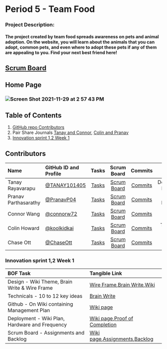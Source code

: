 # Period 5 - Team Food
### Project Description:
#### The project created by team food spreads awareness on pets and animal adoption. On the website, you will learn about the animals that you can adopt, common pets, and even where to adopt these pets if any of them are appealing to you. Find your next best friend here!
## [Scrum Board](https://github.com/connorw72/food/projects/1)
## Home Page
### ![Screen Shot 2021-11-29 at 2 57 43 PM](https://user-images.githubusercontent.com/89223703/143955920-b221c674-82e5-4840-9981-46165d32b82f.png)
## Table of Contents
1. [GitHub repo Contributors](https://github.com/connorw72/food/graphs/contributors)
2. Pair Share Journals [Tanay and Connor](https://docs.google.com/document/d/1yMnRk0cY8TWYl3YKTgz0OKkrI5Gac4pEyoyiffEeUoE/edit?usp=sharing), [Colin and Pranav]()
3. [Innovation sprint 1,2 Week 1](https://github.com/connorw72/food#innovation-sprint-12-week-1)
## Contributors
| Name | GitHub ID and Profile | Tasks | Scrum Board | Commits | BOF Job |
|:-----|:----------------------|:-----:|:-----------:|:-------:|:--------:|
| Tanay Rayavarapu | [@TANAY101405](https://github.com/TANAY101405) | [Tasks](https://github.com/connorw72/food/issues/assigned/TANAY101405) |[Scrum Board](https://github.com/connorw72/food/projects/1?card_filter_query=assignee%3Atanay101405) | [Commits](https://github.com/connorw72/food/commits?author=TANAY101405)| Deployment Manager
| Pranav Parthasarathy| [@PranavP04](https://github.com/PranavP04) | [Tasks](https://github.com/connorw72/food/issues/assigned/PranavP04) |[Scrum Board](https://github.com/connorw72/food/projects/1?card_filter_query=assignee%3Apranavp04) | [Commits](https://github.com/connorw72/food/commits?author=pranavp04)| Web Designer
| Connor Wang| [@connorw72](https://github.com/connorw72) | [Tasks](https://github.com/connorw72/food/issues/assigned/connorw72) |[Scrum Board](https://github.com/connorw72/food/projects/1?card_filter_query=assignee%3Aconnorw72) | [Commits](https://github.com/connorw72/food/commits?author=connorw72)| Scrum Master
| Colin Howard| [@koolkidkai](https://github.com/KoolKidKai) | [Tasks](https://github.com/connorw72/food/issues/assigned/KoolKidKai) |[Scrum Board](https://github.com/connorw72/food/projects/1?card_filter_query=assignee%3Akoolkidkai) | [Commits](https://github.com/connorw72/food/commits?author=koolkidkai)| Technical Officer
| Chase Ott | [@ChaseOtt](https://github.com/ChaseOtt) | [Tasks](https://github.com/connorw72/food/issues/assigned/ChaseOtt) |[Scrum Board](https://github.com/connorw72/food/projects/1?card_filter_query=assignee%3Achaseott) | [Commits](https://github.com/connorw72/food/commits?author=ChaseOtt)| GitHub Admin
### Innovation sprint 1,2 Week 1
|BOF Task| Tangible Link |
|:-----|:----------------------|
|Design - Wiki Theme, Brain Write & Wire Frame| [Wire Frame](https://docs.google.com/drawings/d/1lE1sUsjAlyknfTvKNZUxXqfIHMqynNdGCp_NhJ8ziTU/edit?usp=sharing),[Brain Write](),[Wiki]()
|Technicals - 10  to 12 key ideas | [Brain Write]()
|Github - On Wiki containing Management Plan| [Wiki page]()
|Deployment - Wiki Plan, Hardware and Frequency| [Wiki page](),[Proof of Completion]()
|Scrum Board - Assignments and Backlog| [Wiki page](),[Assignments](),[Backlog]()
